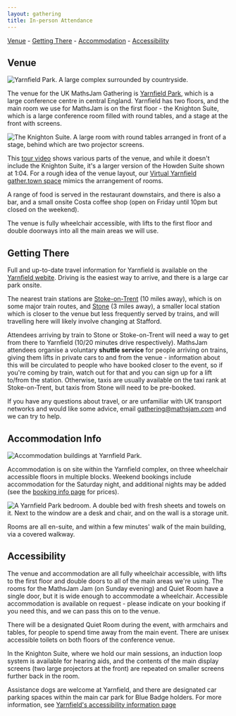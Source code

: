 ```yaml
---
layout: gathering
title: In-person Attendance
---
```


[Venue](#venue) - [Getting There](#travel) - [Accommodation](#accommodation) - [Accessibility](#accessibility)

<h2 id="venue">Venue</h2>

![Yarnfield Park. A large complex surrounded by countryside.](../../images/yarnfield-park.jpeg)

The venue for the UK MathsJam Gathering is [Yarnfield Park](https://www.yarnfieldpark.com/), which is a large conference centre in central England. Yarnfield has two floors, and the main room we use for MathsJam is on the first floor - the Knighton Suite, which is a large conference room filled with round tables, and a stage at the front with screens.

![The Knighton Suite. A large room with round tables arranged in front of a stage, behind which are two projector screens.](../../images/knighton.jpeg)

This [tour video](https://www.youtube.com/watch?v=YQNhWZAWJqg&t=2s) shows various parts of the venue, and while it doesn't include the Knighton Suite, it's a larger version of the Howden Suite shown at 1:04. For a rough idea of the venue layout, our [Virtual Yarnfield gather.town space](https://app.gather.town/app/MTCdhLpepRbaogJV/virtual-yarnfield) mimics the arrangement of rooms.

A range of food is served in the restaurant downstairs, and there is also a bar, and a small onsite Costa coffee shop (open on Friday until 10pm but closed on the weekend).

The venue is fully wheelchair accessible, with lifts to the first floor and double doorways into all the main areas we will use.

<h2 id="travel">Getting There</h2>

Full and up-to-date travel information for Yarnfield is available on the [Yarnfield webite](https://www.yarnfieldpark.com/contact/location-and-travel). Driving is the easiest way to arrive, and there is a large car park onsite.

The nearest train stations are [Stoke-on-Trent](https://www.nationalrail.co.uk/stations/stoke-on-trent/) (10 miles away), which is on some major train routes, and [Stone](https://www.nationalrail.co.uk/stations/stone-staffs/) (3 miles away), a smaller local station which is closer to the venue but less frequently served by trains, and will travelling here will likely involve changing at Stafford. 

Attendees arriving by train to Stone or Stoke-on-Trent will need a way to get from there to Yarnfield (10/20 minutes drive respectively). MathsJam attendees organise a voluntary **shuttle service** for people arriving on trains, giving them lifts in private cars to and from the venue - information about this will be circulated to people who have booked closer to the event, so if you're coming by train, watch out for that and you can sign up for a lift to/from the station. Otherwise, taxis are usually available on the taxi rank at Stoke-on-Trent, but taxis from Stone will need to be pre-booked.

If you have any questions about travel, or are unfamiliar with UK transport networks and would like some advice, email gathering@mathsjam.com and we can try to help.

<h2 id="accommodation">Accommodation Info</h2>

![Accommodation buildings at Yarnfield Park.](../../images/accommodation.jpeg)

Accommodation is on site within the Yarnfield complex, on three wheelchair accessible floors in multiple blocks. Weekend bookings include accommodation for the Saturday night, and additional nights may be added (see the [booking info page]({{site.url}}/gathering/uk/plan-your-visit/booking) for prices). 

![A Yarnfield Park bedroom. A double bed with fresh sheets and towels on it. Next to the window are a desk and chair, and on the wall is a storage unit.](../../images/bedrooms.jpeg)

Rooms are all en-suite, and within a few minutes' walk of the main building, via a covered walkway.

<h2 id="accessibility">Accessibility</h2>

The venue and accommodation are all fully wheelchair accessible, with lifts to the first floor and double doors to all of the main areas we're using. The rooms for the MathsJam Jam (on Sunday evening) and Quiet Room have a single door, but it is wide enough to accommodate a wheelchair. Accessible accommodation is available on request - please indicate on your booking if you need this, and we can pass this on to the venue.

There will be a designated Quiet Room during the event, with armchairs and tables, for people to spend time away from the main event. There are unisex accessible toilets on both floors of the conference venue.

In the Knighton Suite, where we hold our main sessions, an induction loop system is available for hearing aids, and the contents of the main display screens (two large projectors at the front) are repeated on smaller screens further back in the room.

Assistance dogs are welcome at Yarnfield, and there are designated car parking spaces within the main car park for Blue Badge holders. For more information, see [Yarnfield's accessibility information page](https://www.yarnfieldpark.com/about/accessibility)
